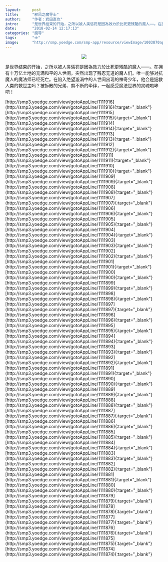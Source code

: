 ```yaml
---
layout:     post
title:      "邪风之魔导士"
author:     "作者：岩田直也"
intro:      "是世界结束的开始，之所以被人类惩罚是因為效力於比死更残酷的魔人——。在拥有十万亿土地的充满和平的人世间，突然出现了残忍无道的魔人们。唯一能够对抗魔人的魔法师已经死亡。在陷入绝望漩涡中的人世间出现的神奇少年，他会是拯救人类的救世主吗？被拆散的兄弟、剪不断的牵绊，一起感受魔法世界的灵魂咆哮吧！"
date:       "2018-02-14 12:17:13"
categories: "魔导"
tags:       "士"
image:      "http://smp.yoedge.com/smp-app/resource/viewImage/1003870appline.png"
---
```

<div style="text-align: center">
<p><img src="http://smp.yoedge.com/smp-app/resource/viewImage/1003870appline.png"/></p>
</div>
<p class="post-meta">
<span>是世界结束的开始，之所以被人类惩罚是因為效力於比死更残酷的魔人——。在拥有十万亿土地的充满和平的人世间，突然出现了残忍无道的魔人们。唯一能够对抗魔人的魔法师已经死亡。在陷入绝望漩涡中的人世间出现的神奇少年，他会是拯救人类的救世主吗？被拆散的兄弟、剪不断的牵绊，一起感受魔法世界的灵魂咆哮吧！</span>
</p>
[http://smp3.yoedge.com/view/gotoAppLine/1111916](http://smp3.yoedge.com/view/gotoAppLine/1111916){:target="_blank"}
[http://smp3.yoedge.com/view/gotoAppLine/1111915](http://smp3.yoedge.com/view/gotoAppLine/1111915){:target="_blank"}
[http://smp3.yoedge.com/view/gotoAppLine/1111914](http://smp3.yoedge.com/view/gotoAppLine/1111914){:target="_blank"}
[http://smp3.yoedge.com/view/gotoAppLine/1111913](http://smp3.yoedge.com/view/gotoAppLine/1111913){:target="_blank"}
[http://smp3.yoedge.com/view/gotoAppLine/1111912](http://smp3.yoedge.com/view/gotoAppLine/1111912){:target="_blank"}
[http://smp3.yoedge.com/view/gotoAppLine/1111911](http://smp3.yoedge.com/view/gotoAppLine/1111911){:target="_blank"}
[http://smp3.yoedge.com/view/gotoAppLine/1111910](http://smp3.yoedge.com/view/gotoAppLine/1111910){:target="_blank"}
[http://smp3.yoedge.com/view/gotoAppLine/1111909](http://smp3.yoedge.com/view/gotoAppLine/1111909){:target="_blank"}
[http://smp3.yoedge.com/view/gotoAppLine/1111908](http://smp3.yoedge.com/view/gotoAppLine/1111908){:target="_blank"}
[http://smp3.yoedge.com/view/gotoAppLine/1111907](http://smp3.yoedge.com/view/gotoAppLine/1111907){:target="_blank"}
[http://smp3.yoedge.com/view/gotoAppLine/1111906](http://smp3.yoedge.com/view/gotoAppLine/1111906){:target="_blank"}
[http://smp3.yoedge.com/view/gotoAppLine/1111905](http://smp3.yoedge.com/view/gotoAppLine/1111905){:target="_blank"}
[http://smp3.yoedge.com/view/gotoAppLine/1111904](http://smp3.yoedge.com/view/gotoAppLine/1111904){:target="_blank"}
[http://smp3.yoedge.com/view/gotoAppLine/1111903](http://smp3.yoedge.com/view/gotoAppLine/1111903){:target="_blank"}
[http://smp3.yoedge.com/view/gotoAppLine/1111902](http://smp3.yoedge.com/view/gotoAppLine/1111902){:target="_blank"}
[http://smp3.yoedge.com/view/gotoAppLine/1111901](http://smp3.yoedge.com/view/gotoAppLine/1111901){:target="_blank"}
[http://smp3.yoedge.com/view/gotoAppLine/1111900](http://smp3.yoedge.com/view/gotoAppLine/1111900){:target="_blank"}
[http://smp3.yoedge.com/view/gotoAppLine/1111899](http://smp3.yoedge.com/view/gotoAppLine/1111899){:target="_blank"}
[http://smp3.yoedge.com/view/gotoAppLine/1111898](http://smp3.yoedge.com/view/gotoAppLine/1111898){:target="_blank"}
[http://smp3.yoedge.com/view/gotoAppLine/1111897](http://smp3.yoedge.com/view/gotoAppLine/1111897){:target="_blank"}
[http://smp3.yoedge.com/view/gotoAppLine/1111896](http://smp3.yoedge.com/view/gotoAppLine/1111896){:target="_blank"}
[http://smp3.yoedge.com/view/gotoAppLine/1111895](http://smp3.yoedge.com/view/gotoAppLine/1111895){:target="_blank"}
[http://smp3.yoedge.com/view/gotoAppLine/1111894](http://smp3.yoedge.com/view/gotoAppLine/1111894){:target="_blank"}
[http://smp3.yoedge.com/view/gotoAppLine/1111893](http://smp3.yoedge.com/view/gotoAppLine/1111893){:target="_blank"}
[http://smp3.yoedge.com/view/gotoAppLine/1111892](http://smp3.yoedge.com/view/gotoAppLine/1111892){:target="_blank"}
[http://smp3.yoedge.com/view/gotoAppLine/1111891](http://smp3.yoedge.com/view/gotoAppLine/1111891){:target="_blank"}
[http://smp3.yoedge.com/view/gotoAppLine/1111890](http://smp3.yoedge.com/view/gotoAppLine/1111890){:target="_blank"}
[http://smp3.yoedge.com/view/gotoAppLine/1111889](http://smp3.yoedge.com/view/gotoAppLine/1111889){:target="_blank"}
[http://smp3.yoedge.com/view/gotoAppLine/1111888](http://smp3.yoedge.com/view/gotoAppLine/1111888){:target="_blank"}
[http://smp3.yoedge.com/view/gotoAppLine/1111887](http://smp3.yoedge.com/view/gotoAppLine/1111887){:target="_blank"}
[http://smp3.yoedge.com/view/gotoAppLine/1111886](http://smp3.yoedge.com/view/gotoAppLine/1111886){:target="_blank"}
[http://smp3.yoedge.com/view/gotoAppLine/1111885](http://smp3.yoedge.com/view/gotoAppLine/1111885){:target="_blank"}
[http://smp3.yoedge.com/view/gotoAppLine/1111884](http://smp3.yoedge.com/view/gotoAppLine/1111884){:target="_blank"}
[http://smp3.yoedge.com/view/gotoAppLine/1111883](http://smp3.yoedge.com/view/gotoAppLine/1111883){:target="_blank"}
[http://smp3.yoedge.com/view/gotoAppLine/1111882](http://smp3.yoedge.com/view/gotoAppLine/1111882){:target="_blank"}
[http://smp3.yoedge.com/view/gotoAppLine/1111881](http://smp3.yoedge.com/view/gotoAppLine/1111881){:target="_blank"}
[http://smp3.yoedge.com/view/gotoAppLine/1111880](http://smp3.yoedge.com/view/gotoAppLine/1111880){:target="_blank"}
[http://smp3.yoedge.com/view/gotoAppLine/1111879](http://smp3.yoedge.com/view/gotoAppLine/1111879){:target="_blank"}
[http://smp3.yoedge.com/view/gotoAppLine/1111878](http://smp3.yoedge.com/view/gotoAppLine/1111878){:target="_blank"}
[http://smp3.yoedge.com/view/gotoAppLine/1111877](http://smp3.yoedge.com/view/gotoAppLine/1111877){:target="_blank"}
[http://smp3.yoedge.com/view/gotoAppLine/1111876](http://smp3.yoedge.com/view/gotoAppLine/1111876){:target="_blank"}
[http://smp3.yoedge.com/view/gotoAppLine/1111875](http://smp3.yoedge.com/view/gotoAppLine/1111875){:target="_blank"}
[http://smp3.yoedge.com/view/gotoAppLine/1111874](http://smp3.yoedge.com/view/gotoAppLine/1111874){:target="_blank"}


